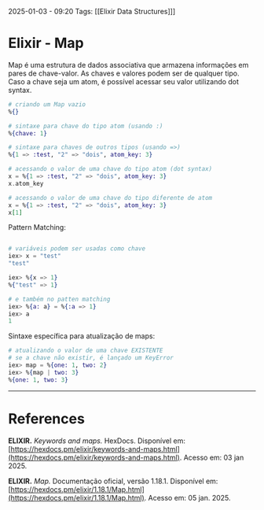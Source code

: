 2025-01-03 - 09:20
Tags: [[Elixir Data Structures]]]

# Elixir - Map

Map é uma estrutura de dados associativa que armazena informações em pares de chave-valor. As chaves e valores podem ser de qualquer tipo. Caso a chave seja um atom, é possível acessar seu valor utilizando dot syntax.

```elixir
# criando um Map vazio
%{}

# sintaxe para chave do tipo atom (usando :)
%{chave: 1}

# sintaxe para chaves de outros tipos (usando =>)
%{1 => :test, "2" => "dois", atom_key: 3}

# acessando o valor de uma chave do tipo atom (dot syntax)
x = %{1 => :test, "2" => "dois", atom_key: 3}
x.atom_key

# acessando o valor de uma chave do tipo diferente de atom
x = %{1 => :test, "2" => "dois", atom_key: 3}
x[1]
```

Pattern Matching:

```elixir

# variáveis podem ser usadas como chave
iex> x = "test"
"test"

iex> %{x => 1}
%{"test" => 1}

# e também no patten matching
iex> %{a: a} = %{:a => 1}
iex> a
1 

```

Sintaxe específica para atualização de maps:

```elixir
# atualizando o valor de uma chave EXISTENTE
# se a chave não existir, é lançado um KeyError
iex> map = %{one: 1, two: 2}
iex> %{map | two: 3}
%{one: 1, two: 3}
```



---

# References

**ELIXIR.** _Keywords and maps._ HexDocs. Disponível em: [https://hexdocs.pm/elixir/keywords-and-maps.html](https://hexdocs.pm/elixir/keywords-and-maps.html). Acesso em: 03 jan 2025.

**ELIXIR.** _Map._ Documentação oficial, versão 1.18.1. Disponível em: [https://hexdocs.pm/elixir/1.18.1/Map.html](https://hexdocs.pm/elixir/1.18.1/Map.html). Acesso em: 05 jan. 2025.
